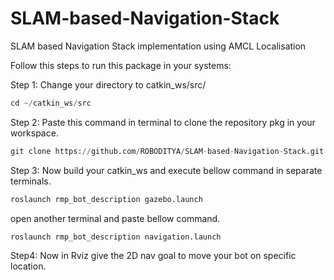 # SLAM-based-Navigation-Stack

SLAM based Navigation Stack implementation using AMCL Localisation 

Follow this steps to run this package in your systems: 

Step 1: Change your directory to catkin_ws/src/

```python
cd ~/catkin_ws/src
```

Step 2: Paste this command in terminal to clone the repository pkg in your workspace. 

```python
git clone https://github.com/ROBODITYA/SLAM-based-Navigation-Stack.git
```

Step 3: Now build your catkin_ws and execute bellow command in separate terminals.

```python
roslaunch rmp_bot_description gazebo.launch
```

open another terminal and paste bellow command.

```python
roslaunch rmp_bot_description navigation.launch
```

Step4: Now in Rviz give the 2D nav goal to move your bot on specific location.

